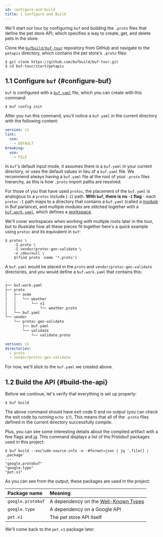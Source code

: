 ```yaml
---
id: configure-and-build
title: 1 Configure and Build
---
```


We'll start our tour by configuring `buf` and building the `.proto` files that define
the pet store API, which specifies a way to create, get, and delete pets in the store.

Clone the [`bufbuild/buf-tour`](https://github.com/bufbuild/buf-tour.git) repository
from GitHub and navigate to the `petapis` directory, which contains the pet store's
`.proto` files:

```terminal
$ git clone https://github.com/bufbuild/buf-tour.git
$ cd buf-tour/start/petapis
```

## 1.1 Configure `buf` {#configure-buf}

`buf` is configured with a [`buf.yaml`](../configuration/v1/buf-yaml.md) file, which you can
create with this command:

```terminal
$ buf config init
```

After you run this command, you'll notice a `buf.yaml` in the current directory with the
following content:

```yaml title="buf.yaml"
version: v1
lint:
  use:
    - DEFAULT
breaking:
  use:
    - FILE
```

In `buf`'s default input mode, it assumes there is a `buf.yaml` in your current directory, or uses
the default values in lieu of a `buf.yaml` file. We recommend always having a `buf.yaml` file at the
root of your `.proto` files hierarchy, as this is how `.proto` import paths are resolved.

For those of you that have used `protoc`, the placement of the `buf.yaml` is analogous to a `protoc`
include (`-I`) path. **With `buf`, there is no `-I` flag** - each `protoc` `-I` path maps to a directory
that contains a `buf.yaml` (called a [module](../bsr/overview.md#module) in Buf parlance), and multiple modules
are stitched together with a [`buf.work.yaml`](../configuration/v1/buf-work-yaml.md), which defines a
[workspace](../reference/workspaces.md).

We'll cover workspaces when working with multiple roots later in the tour, but to illustrate how all these pieces
fit together here's a quick example using `protoc` and its equivalent in `buf`:

```terminal
$ protoc \
    -I proto \
    -I vendor/protoc-gen-validate \
    -o /dev/null \
    $(find proto -name '*.proto')
```

A `buf.yaml` would be placed in the `proto` and `vendor/protoc-gen-validate` directories, and you would define
a `buf.work.yaml` that contains this:

```sh
.
├── buf.work.yaml
├── proto
│   ├── acme
│   │   └── weather
│   │       └── v1
│   │           └── weather.proto
│   └── buf.yaml
└── vendor
    └── protoc-gen-validate
        ├── buf.yaml
        └── validate
            └── validate.proto
```

```yaml title="buf.work"
version: v1
directories:
  - proto
  - vendor/protoc-gen-validate
```

For now, we'll stick to the `buf.yaml` we created above.

## 1.2 Build the API {#build-the-api}

Before we continue, let's verify that everything is set up properly:

```terminal
$ buf build
```

The above command should have exit code 0 and no output (you can check the exit code by
running `echo $?`). This means that all of the `.proto` files defined in the current
directory successfully compile.

Plus, you can see some interesting details about the compiled artifact with a few flags and
[jq](https://stedolan.github.io/jq). This command displays a list of the Protobuf packages used
in this project:

```terminal
$ buf build --exclude-source-info -o -#format=json | jq '.file[] | .package'
---
"google.protobuf"
"google.type"
"pet.v1"
```

As you can see from the output, these packages are used in the project:

Package name | Meaning
:------------|:-------
`google.protobuf` | A dependency on the [Well-Known Types](https://developers.google.com/protocol-buffers/docs/reference/google.protobuf)
`google.type` | A dependency on a Google API
`pet.v1` | The pet store API itself

We'll come back to the `pet.v1` package later.
